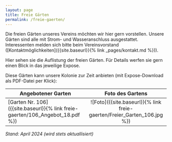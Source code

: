 ```yaml
---
layout: page
title: Freie Gärten
permalink: /freie-gaerten/
---
```


Die freien Gärten unseres Vereins möchten wir hier gern vorstellen. Unsere Gärten sind alle mit Strom- und Wasseranschluss ausgestattet. Interessenten melden sich bitte beim Vereinsvorstand ([Kontaktmöglichkeiten]({{site.baseurl}}{% link _pages/kontakt.md %})).

Hier sehen sie die Auflistung der freien Gärten. Für Details werfen sie gern einen Blick in das jeweilige Expose.

Diese Gärten kann unsere Kolonie zur Zeit anbieten (mit Expose-Download als PDF-Datei per Klick):

| Angebotener Garten | Foto des Gartens |
|---|:-:|
|  [Garten Nr. 106]({{site.baseurl}}{% link freie-gaerten/106_Angebot_18.pdf %}) | ![Foto]({{site.baseurl}}{% link freie-gaerten/Freier_Garten_106.jpg %}) |

 *Stand: April 2024 (wird stets aktuallisiert)*
